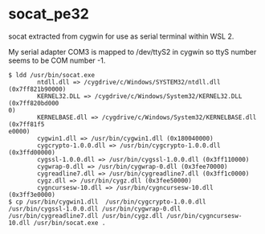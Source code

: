 # socat_pe32

socat extracted from cygwin for use as serial terminal within WSL 2.

My serial adapter COM3 is mapped to /dev/ttyS2 in cygwin so ttyS number seems to be COM number -1.

```
$ ldd /usr/bin/socat.exe
        ntdll.dll => /cygdrive/c/Windows/SYSTEM32/ntdll.dll (0x7ff821b90000)
        KERNEL32.DLL => /cygdrive/c/Windows/System32/KERNEL32.DLL (0x7ff820bd000
0)
        KERNELBASE.dll => /cygdrive/c/Windows/System32/KERNELBASE.dll (0x7ff81f5
e0000)
        cygwin1.dll => /usr/bin/cygwin1.dll (0x180040000)
        cygcrypto-1.0.0.dll => /usr/bin/cygcrypto-1.0.0.dll (0x3ffd00000)
        cygssl-1.0.0.dll => /usr/bin/cygssl-1.0.0.dll (0x3ff110000)
        cygwrap-0.dll => /usr/bin/cygwrap-0.dll (0x3fee70000)
        cygreadline7.dll => /usr/bin/cygreadline7.dll (0x3ff1c0000)
        cygz.dll => /usr/bin/cygz.dll (0x3fee50000)
        cygncursesw-10.dll => /usr/bin/cygncursesw-10.dll (0x3ff3e0000)
$ cp /usr/bin/cygwin1.dll  /usr/bin/cygcrypto-1.0.0.dll /usr/bin/cygssl-1.0.0.dll /usr/bin/cygwrap-0.dll /usr/bin/cygreadline7.dll /usr/bin/cygz.dll /usr/bin/cygncursesw-10.dll /usr/bin/socat.exe .
```
